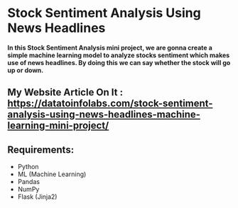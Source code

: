 # Stock Sentiment Analysis Using News Headlines

**In this Stock Sentiment Analysis mini project, we are gonna create a simple machine 
learning model to analyze stocks sentiment which 
makes use of news headlines. By doing this we can say whether the stock will go up or down.**

## My Website Article On It : https://datatoinfolabs.com/stock-sentiment-analysis-using-news-headlines-machine-learning-mini-project/

## Requirements:
- Python
- ML (Machine Learning)
- Pandas
- NumPy
- Flask (Jinja2)
